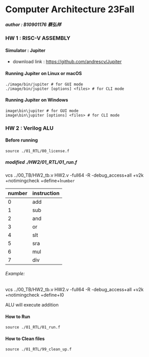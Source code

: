 # Computer Architecture 23Fall
##### author : B10901176 蔡弘祥

### HW 1 : RISC-V ASSEMBLY
#### Simulator : Jupiter
* download link : https://github.com/andrescv/Jupiter
#### Running Jupiter on Linux or macOS

```shell
./image/bin/jupiter # for GUI mode
./image/bin/jupiter [options] <files> # for CLI mode
```

#### Running Jupiter on Windows
```shell
image\bin\jupiter # for GUI mode
image\bin\jupiter [options] <files> # for CLI mode
```

### HW 2 : Verilog ALU
#### Before running
```shell
source ./01_RTL/00_license.f
```
##### modified ./HW2/01_RTL/01_run.f

vcs ../00_TB/HW2_tb.v HW2.v -full64 -R -debug_access+all +v2k +notimingcheck +define+I`number`

|number |instruction|
|-------|-----------|
|0      |add        |
|1      |sub        |
|2      |and        |
|3      |or         |
|4      |slt        |
|5      |sra        |
|6      |mul        |
|7      |div        |

###### Example:

vcs ../00_TB/HW2_tb.v HW2.v -full64 -R -debug_access+all +v2k +notimingcheck +define+I0

ALU will execute addition
  

#### How to Run
```shell
source ./01_RTL/01_run.f
```

#### How to Clean files
```shell
source ./01_RTL/99_clean_up.f
```